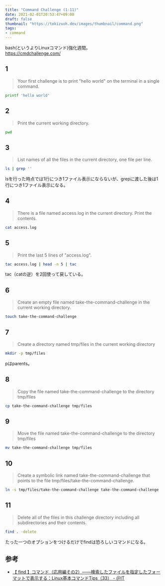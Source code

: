```yaml
---
title: "Command Challenge (1-11)"
date: 2021-02-01T20:53:47+09:00
draft: false
thumbnail: "https://tokizuoh.dev/images/thumbnail/command.png"
tags:
- command
---
```

  
bash(というよりLinuxコマンド)強化週間。  
https://cmdchallenge.com/  
  
<!--more-->  
  
## 1  
  
> Your first challenge is to print "hello world" on the terminal in a single command.  
  
```bash
printf 'hello world' 
```
  
## 2
  
> Print the current working directory.  
  
```bash
pwd
```
  
## 3
  
> List names of all the files in the current directory, one file per line.
  
```bash
ls | grep '' 
```
  
lsを行った時点では1行につき1ファイル表示にならないが、grepに渡した後は1行につき1ファイル表示になる。  
  
## 4
  
> There is a file named access.log in the current directory. Print the contents.

```bash
cat access.log 
```
  
## 5
  
> Print the last 5 lines of "access.log".
  
```bash
tac access.log | head -n 5 | tac 
```
  
tac（catの逆）を2回使って戻している。  
  
## 6
  
> Create an empty file named take-the-command-challenge in the current working directory.
  
```bash
touch take-the-command-challenge 
```
  
## 7
  
> Create a directory named tmp/files in the current working directory
  
```bash
mkdir -p tmp/files
```
  
pはparents。  
  
## 8
  
> Copy the file named take-the-command-challenge to the directory tmp/files  
  
```bash
cp take-the-command-challenge tmp/files 
```
  
## 9
  
> Move the file named take-the-command-challenge to the directory tmp/files
  
```bash
mv take-the-command-challenge tmp/files 
```
  
## 10
  
> Create a symbolic link named take-the-command-challenge that points to the file tmp/files/take-the-command-challenge.
  
```bash
ln -s tmp/files/take-the-command-challenge take-the-command-challenge
```
  
## 11
  
> Delete all of the files in this challenge directory including all subdirectories and their contents.  
  
```bash
find . -delete  
```
  
たった一つのオプションをつけるだけでfindは恐ろしいコマンドになる。  
  
## 参考  
  
- [【 find 】コマンド（応用編その2）――検索したファイルを指定したフォーマットで表示する：Linux基本コマンドTips（33） - ＠IT](https://www.atmarkit.co.jp/ait/articles/1607/20/news024.html)  
  